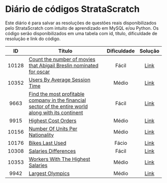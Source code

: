 # Diário de códigos StrataScratch

Este diário é para salvar as resoluções de questões reais disponibilizados pelo StrataScratch com intuito de aprendizado em MySQL e/ou Python.
Os código serão disponibilizados em uma tabela com id, título, dificuldade de resolução e link do código.

ID          | Título  | Dificuldade    | Solução
:---------: | ------- | :------------: | :-------:
10128       | [Count the number of movies that Abigail Breslin nominated for oscar](https://platform.stratascratch.com/coding/10128-count-the-number-of-movies-that-abigail-breslin-nominated-for-oscar?code_type=3) | Fácil | [Link](https://github.com/andreluizjaques/diariostratascratch/blob/main/codigos/10128.sql)
10352       | [Users By Average Session Time](https://platform.stratascratch.com/coding/10352-users-by-avg-session-time?code_type=3) | Médio | [Link](https://github.com/andreluizjaques/diariostratascratch/blob/main/codigos/10352.sql)
9663        | [Find the most profitable company in the financial sector of the entire world along with its continent](https://platform.stratascratch.com/coding/9663-find-the-most-profitable-company-in-the-financial-sector-of-the-entire-world-along-with-its-continent?code_type=3) | Fácil | [Link](https://github.com/andreluizjaques/diariostratascratch/blob/main/codigos/9663.sql)
9915        | [Highest Cost Orders](https://platform.stratascratch.com/coding/9915-highest-cost-orders) | Médio | [Link](https://github.com/andreluizjaques/diariostratascratch/blob/main/codigos/9915.sql)
10156       | [Number Of Units Per Nationality](https://platform.stratascratch.com/coding/10156-number-of-units-per-nationality) | Médio | [Link](https://github.com/andreluizjaques/diariostratascratch/blob/main/codigos/10156.sql)
10176       | [Bikes Last Used](https://platform.stratascratch.com/coding/10176-bikes-last-used) | Fácio | [Link](https://github.com/andreluizjaques/diariostratascratch/blob/main/codigos/10176.sql)
10308       | [Salaries Differences](https://platform.stratascratch.com/coding/10308-salaries-differences)| Fácil | [Link](https://github.com/andreluizjaques/diariostratascratch/blob/main/codigos/10308.sql)
10353       | [Workers With The Highest Salaries](https://platform.stratascratch.com/coding/10353-workers-with-the-highest-salaries) | Médio | [Link](https://github.com/andreluizjaques/diariostratascratch/blob/main/codigos/10353.sql)
9942        | [Largest Olympics](https://platform.stratascratch.com/coding/9942-largest-olympics?code_type=3) | Médio | [Link](https://github.com/andreluizjaques/diariostratascratch/blob/main/codigos/9942.sql)
